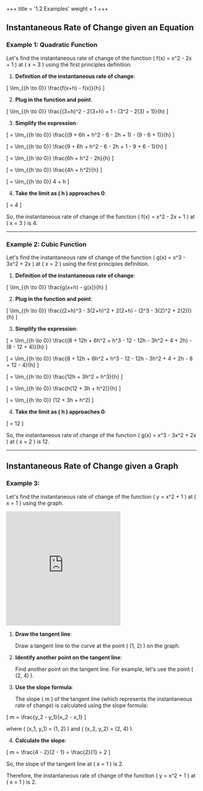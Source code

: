 +++
title = '1.2 Examples'
weight = 1
+++
## Instantaneous Rate of Change given an Equation

### Example 1: Quadratic Function

Let's find the instantaneous rate of change of the function \( f(x) = x^2 - 2x + 1 \) at \( x = 3 \) using the first principles definition.

1. **Definition of the instantaneous rate of change**:



\[
\lim_{{h \to 0}} \frac{f(x+h) - f(x)}{h}
\]



2. **Plug in the function and point**:



\[
\lim_{{h \to 0}} \frac{(3+h)^2 - 2(3+h) + 1 - (3^2 - 2(3) + 1)}{h}
\]



3. **Simplify the expression**:



\[
= \lim_{{h \to 0}} \frac{(9 + 6h + h^2 - 6 - 2h + 1) - (9 - 6 + 1)}{h}
\]





\[
= \lim_{{h \to 0}} \frac{9 + 6h + h^2 - 6 - 2h + 1 - 9 + 6 - 1}{h}
\]





\[
= \lim_{{h \to 0}} \frac{6h + h^2 - 2h}{h}
\]





\[
= \lim_{{h \to 0}} \frac{4h + h^2}{h}
\]





\[
= \lim_{{h \to 0}} 4 + h
\]



4. **Take the limit as \( h \) approaches 0**:



\[
= 4
\]



So, the instantaneous rate of change of the function \( f(x) = x^2 - 2x + 1 \) at \( x = 3 \) is 4.

---

### Example 2: Cubic Function

Let's find the instantaneous rate of change of the function \( g(x) = x^3 - 3x^2 + 2x \) at \( x = 2 \) using the first principles definition.

1. **Definition of the instantaneous rate of change**:



\[
\lim_{{h \to 0}} \frac{g(x+h) - g(x)}{h}
\]



2. **Plug in the function and point**:



\[
\lim_{{h \to 0}} \frac{(2+h)^3 - 3(2+h)^2 + 2(2+h) - (2^3 - 3(2)^2 + 2(2))}{h}
\]



3. **Simplify the expression**:



\[
= \lim_{{h \to 0}} \frac{(8 + 12h + 6h^2 + h^3 - 12 - 12h - 3h^2 + 4 + 2h) - (8 - 12 + 4)}{h}
\]





\[
= \lim_{{h \to 0}} \frac{8 + 12h + 6h^2 + h^3 - 12 - 12h - 3h^2 + 4 + 2h - 8 + 12 - 4}{h}
\]





\[
= \lim_{{h \to 0}} \frac{12h + 3h^2 + h^3}{h}
\]





\[
= \lim_{{h \to 0}} \frac{h(12 + 3h + h^2)}{h}
\]





\[
= \lim_{{h \to 0}} (12 + 3h + h^2)
\]



4. **Take the limit as \( h \) approaches 0**:



\[
= 12
\]



So, the instantaneous rate of change of the function \( g(x) = x^3 - 3x^2 + 2x \) at \( x = 2 \) is 12.

---

## Instantaneous Rate of Change given a Graph

### Example 3: 

Let's find the instantaneous rate of change of the function \( y = x^2 + 1 \) at \( x = 1 \) using the graph.

<iframe src="https://www.desmos.com/calculator/htal49csdq?embed" width="300" height="300" style="border: 1px solid #ccc" frameborder=0></iframe>

1. **Draw the tangent line**: 
   
   Draw a tangent line to the curve at the point \( (1, 2) \) on the graph.

2. **Identify another point on the tangent line**: 
   
   Find another point on the tangent line. For example, let's use the point \( (2, 4) \).

3. **Use the slope formula**:
   
   The slope \( m \) of the tangent line (which represents the instantaneous rate of change) is calculated using the slope formula:
   
   

\[
   m = \frac{y_2 - y_1}{x_2 - x_1}
   \]


   
   where \( (x_1, y_1) = (1, 2) \) and \( (x_2, y_2) = (2, 4) \).

4. **Calculate the slope**:
   
   

\[
   m = \frac{4 - 2}{2 - 1} = \frac{2}{1} = 2
   \]


   
   So, the slope of the tangent line at \( x = 1 \) is 2.

Therefore, the instantaneous rate of change of the function \( y = x^2 + 1 \) at \( x = 1 \) is 2.
